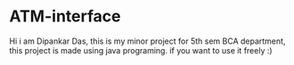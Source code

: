 # ATM-interface
Hi i am Dipankar Das, this is my minor project for 5th sem BCA department, this project is made using java programing. if you want to use it freely :)
